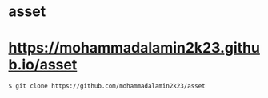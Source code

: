 # asset
# https://mohammadalamin2k23.github.io/asset

``` 
$ git clone https://github.com/mohammadalamin2k23/asset
